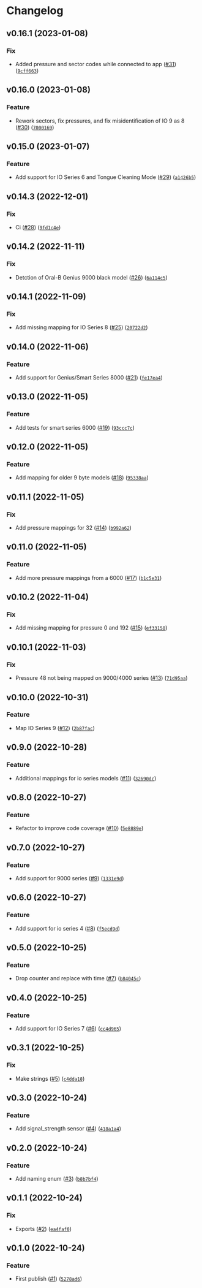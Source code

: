 # Changelog

<!--next-version-placeholder-->

## v0.16.1 (2023-01-08)
### Fix
* Added pressure and sector codes while connected to app ([#31](https://github.com/Bluetooth-Devices/oralb-ble/issues/31)) ([`9cff663`](https://github.com/Bluetooth-Devices/oralb-ble/commit/9cff663ee77b5b739b4f6eabc519aa21be7b92c6))

## v0.16.0 (2023-01-08)
### Feature
* Rework sectors, fix pressures, and fix misidentification of IO 9 as 8 ([#30](https://github.com/Bluetooth-Devices/oralb-ble/issues/30)) ([`7000169`](https://github.com/Bluetooth-Devices/oralb-ble/commit/70001694d8f8c2a99ca560566eff875c722dd0d3))

## v0.15.0 (2023-01-07)
### Feature
* Add support for IO Series 6 and Tongue Cleaning Mode ([#29](https://github.com/Bluetooth-Devices/oralb-ble/issues/29)) ([`a1426b5`](https://github.com/Bluetooth-Devices/oralb-ble/commit/a1426b5b9bdb456caa838bd971b6f73c9756ccfd))

## v0.14.3 (2022-12-01)
### Fix
* Ci ([#28](https://github.com/Bluetooth-Devices/oralb-ble/issues/28)) ([`9fd1c4e`](https://github.com/Bluetooth-Devices/oralb-ble/commit/9fd1c4ee7fc3afadb31f3beb5b1b94bb8bc9c624))

## v0.14.2 (2022-11-11)
### Fix
* Detction of Oral-B Genius 9000 black model ([#26](https://github.com/Bluetooth-Devices/oralb-ble/issues/26)) ([`6a114c5`](https://github.com/Bluetooth-Devices/oralb-ble/commit/6a114c55911b9ce332ad5e053e159e0f3b15e1f1))

## v0.14.1 (2022-11-09)
### Fix
* Add missing mapping for IO Series 8 ([#25](https://github.com/Bluetooth-Devices/oralb-ble/issues/25)) ([`20722d2`](https://github.com/Bluetooth-Devices/oralb-ble/commit/20722d22d8dc7ab1879e8ec8bbfa686047efeb80))

## v0.14.0 (2022-11-06)
### Feature
* Add support for Genius/Smart Series 8000 ([#21](https://github.com/Bluetooth-Devices/oralb-ble/issues/21)) ([`fe17ea4`](https://github.com/Bluetooth-Devices/oralb-ble/commit/fe17ea451a5e6ad10ea75a611495a4636fa1bfab))

## v0.13.0 (2022-11-05)
### Feature
* Add tests for smart series 6000 ([#19](https://github.com/Bluetooth-Devices/oralb-ble/issues/19)) ([`93ccc7c`](https://github.com/Bluetooth-Devices/oralb-ble/commit/93ccc7c569b00b6bb41468abe540dcda0f5e6e86))

## v0.12.0 (2022-11-05)
### Feature
* Add mapping for older 9 byte models ([#18](https://github.com/Bluetooth-Devices/oralb-ble/issues/18)) ([`95338aa`](https://github.com/Bluetooth-Devices/oralb-ble/commit/95338aa6d54e5668cb9f7605e44d662d3c05a212))

## v0.11.1 (2022-11-05)
### Fix
* Add pressure mappings for 32 ([#14](https://github.com/Bluetooth-Devices/oralb-ble/issues/14)) ([`b992a62`](https://github.com/Bluetooth-Devices/oralb-ble/commit/b992a625508b3f970cfe4ca855201431d005effe))

## v0.11.0 (2022-11-05)
### Feature
* Add more pressure mappings from a 6000 ([#17](https://github.com/Bluetooth-Devices/oralb-ble/issues/17)) ([`b1c5e31`](https://github.com/Bluetooth-Devices/oralb-ble/commit/b1c5e31bf045a0c23e0135055b5c3ed103e92d36))

## v0.10.2 (2022-11-04)
### Fix
* Add missing mapping for pressure 0 and 192 ([#15](https://github.com/Bluetooth-Devices/oralb-ble/issues/15)) ([`ef33150`](https://github.com/Bluetooth-Devices/oralb-ble/commit/ef331507284aa147b8365c21f7f0a99fc7f624b2))

## v0.10.1 (2022-11-03)
### Fix
* Pressure 48 not being mapped on 9000/4000 series ([#13](https://github.com/Bluetooth-Devices/oralb-ble/issues/13)) ([`71d95aa`](https://github.com/Bluetooth-Devices/oralb-ble/commit/71d95aa1ad1009f27afd02d5d1687a659f167197))

## v0.10.0 (2022-10-31)
### Feature
* Map IO Series 9 ([#12](https://github.com/Bluetooth-Devices/oralb-ble/issues/12)) ([`2b87fac`](https://github.com/Bluetooth-Devices/oralb-ble/commit/2b87facd73dbf8af5b244847c76a5f83e8a99144))

## v0.9.0 (2022-10-28)
### Feature
* Additional mappings for io series models ([#11](https://github.com/Bluetooth-Devices/oralb-ble/issues/11)) ([`32690dc`](https://github.com/Bluetooth-Devices/oralb-ble/commit/32690dc1c90e5344edd9e0f8c82828ebb787bc28))

## v0.8.0 (2022-10-27)
### Feature
* Refactor to improve code coverage ([#10](https://github.com/Bluetooth-Devices/oralb-ble/issues/10)) ([`5e8889e`](https://github.com/Bluetooth-Devices/oralb-ble/commit/5e8889ece3f45d1ade6bca6b76d66042e8b550ef))

## v0.7.0 (2022-10-27)
### Feature
* Add support for 9000 series ([#9](https://github.com/Bluetooth-Devices/oralb-ble/issues/9)) ([`1331e9d`](https://github.com/Bluetooth-Devices/oralb-ble/commit/1331e9dad8b290de93861d20a629e93925dcbca3))

## v0.6.0 (2022-10-27)
### Feature
* Add support for io series 4 ([#8](https://github.com/Bluetooth-Devices/oralb-ble/issues/8)) ([`f5ecd9d`](https://github.com/Bluetooth-Devices/oralb-ble/commit/f5ecd9d9619ca7c36c94cfec825d0e112f4bff72))

## v0.5.0 (2022-10-25)
### Feature
* Drop counter and replace with time ([#7](https://github.com/Bluetooth-Devices/oralb-ble/issues/7)) ([`b84045c`](https://github.com/Bluetooth-Devices/oralb-ble/commit/b84045c068435443770700387bf435c0d34f0f7a))

## v0.4.0 (2022-10-25)
### Feature
* Add support for IO Series 7 ([#6](https://github.com/Bluetooth-Devices/oralb-ble/issues/6)) ([`cc4d965`](https://github.com/Bluetooth-Devices/oralb-ble/commit/cc4d965ba5beff4d04ce3f9cdb0e32547c150160))

## v0.3.1 (2022-10-25)
### Fix
* Make strings ([#5](https://github.com/Bluetooth-Devices/oralb-ble/issues/5)) ([`c4dda18`](https://github.com/Bluetooth-Devices/oralb-ble/commit/c4dda1887a08b5a97aefa6ca1b21b14d5933725a))

## v0.3.0 (2022-10-24)
### Feature
* Add signal_strength sensor ([#4](https://github.com/Bluetooth-Devices/oralb-ble/issues/4)) ([`418a1a4`](https://github.com/Bluetooth-Devices/oralb-ble/commit/418a1a4f951e4f26bc8dce2c75a46366e158eb00))

## v0.2.0 (2022-10-24)
### Feature
* Add naming enum ([#3](https://github.com/Bluetooth-Devices/oralb-ble/issues/3)) ([`b8b7bf4`](https://github.com/Bluetooth-Devices/oralb-ble/commit/b8b7bf445d72128121cddf77fc8c4fad2f4bc918))

## v0.1.1 (2022-10-24)
### Fix
* Exports ([#2](https://github.com/Bluetooth-Devices/oralb-ble/issues/2)) ([`ea4faf0`](https://github.com/Bluetooth-Devices/oralb-ble/commit/ea4faf098171b8f1fa1f6c6ceaae25c1739785db))

## v0.1.0 (2022-10-24)
### Feature
* First publish ([#1](https://github.com/Bluetooth-Devices/oralb-ble/issues/1)) ([`5278ad6`](https://github.com/Bluetooth-Devices/oralb-ble/commit/5278ad6e412d0dff427dc18ce05010b31fc76ff7))
